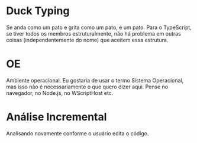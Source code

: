 # Duck Typing
Se anda como um pato e grita como um pato, é um pato. Para o TypeScript, se tiver todos os membros estruturalmente, não há problema em outras coisas (independentemente do nome) que aceitem essa estrutura.

# OE
Ambiente operacional. Eu gostaria de usar o termo Sistema Operacional, mas isso não é necessariamente o que quero dizer aqui. Pense no navegador, no Node.js, no WScriptHost etc.

# Análise Incremental
Analisando novamente conforme o usuário edita o código.